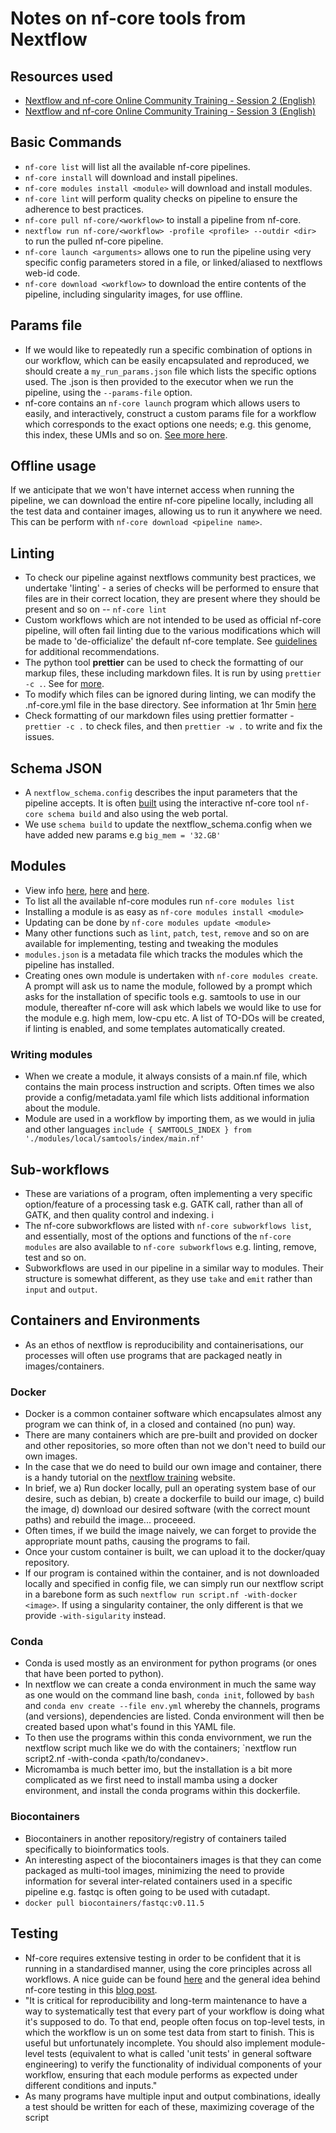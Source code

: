 # Notes on nf-core tools from Nextflow

## Resources used 
* [Nextflow and nf-core Online Community Training - Session 2 (English)](https://www.youtube.com/watch?v=ZD0SBjMUy4w)  
* [Nextflow and nf-core Online Community Training - Session 3 (English)](https://www.youtube.com/watch?v=APavyRs4OMY&t=61s)   


## Basic Commands
* `nf-core list` will list all the available nf-core pipelines.   
* `nf-core install` will download and install pipelines.  
* `nf-core modules install <module>` will download and install modules.   
* `nf-core lint` will perform quality checks on pipeline to ensure the adherence to best practices.    
* `nf-core pull nf-core/<workflow>` to install a pipeline from nf-core. 
* `nextflow run nf-core/<workflow> -profile <profile> --outdir <dir>` to run the pulled nf-core pipeline.  
* `nf-core launch <arguments>` allows one to run the pipeline using very specific config parameters stored in a file, or linked/aliased to nextflows web-id code.
* `nf-core download <workflow>` to download the entire contents of the pipeline, including singularity images, for use offline. 


## Params file 
* If we would like to repeatedly run a specific combination of
options in our workflow, which can be easily encapsulated and
reproduced, we should create a `my_run_params.json` file which
lists the specific options used. The .json is then provided to
the executor when we run the pipeline, using the `--params-file`
option.    
* nf-core contains an `nf-core launch` program which allows users to easily, and interactively, construct a custom params file for a workflow which corresponds to the exact options one needs; e.g. this genome, this index, these UMIs and so on. [See more here](https://nf-co.re/launch).        

## Offline usage 
If we anticipate that we won't have internet access when running the pipeline, we can download the entire nf-core pipeline locally, including all the test data and container images, allowing us to run it anywhere we need. This can be perform with `nf-core download <pipeline name>`.     

## Linting 
* To check our pipeline against nextflows community best practices, we undertake 'linting' - a series of checks will be performed to ensure that files are in their correct location, they are present where they should be present and so on -- `nf-core lint`    
* Custom workflows which are not intended to be used as official nf-core pipeline, will often fail linting due to the various modifications which will be made to 'de-officialize' the default nf-core template. See [guidelines](https://nf-co.re/docs/contributing/tutorials/unofficial_pipelines) for additional recommendations.     
* The python tool **prettier** can be used to check the formatting of our markup files, these including markdown files. It is run by using `prettier -c .`. See for [more](https://nf-co.re/docs/contributing/code_formatting).     
* To modify which files can be ignored during linting, we can modify the .nf-core.yml file in the base directory. See information at 1hr 5min [here](https://www.youtube.com/watch?v=ZD0SBjMUy4w&list=PL3xpfTVZLcNhoWxHR0CS-7xzu5eRT8uHo&index=19) 
* Check formatting of our markdown files using prettier formatter - `prettier -c .` to check files, and then `prettier -w .` to write and fix the issues. 


## Schema JSON
* A `nextflow_schema.config` describes the input parameters that the pipeline accepts. It is often [built](https://nf-co.re/pipeline_schema_builder) using the interactive nf-core tool `nf-core schema build` and also using the web portal. 
* We use `schema build` to update the nextflow_schema.config when we have added new params e.g `big_mem = '32.GB'`  


## Modules 
* View info
[here](https://training.nextflow.io/hello_nextflow/04_hello_modules/#32-create-file-stubs-for-the-process-modules),
[here](https://training.nextflow.io/basic_training/modules/) and
[here](https://sateeshperi.github.io/nextflow_varcal/nextflow/nextflow_modules).  
* To list all the available nf-core modules run `nf-core modules list`   
* Installing a module is as easy as `nf-core modules install <module>`   
* Updating can be done by `nf-core modules update <module>`     
* Many other functions such as `lint`, `patch`, `test`, `remove` and so on are available for implementing, testing and tweaking the modules
* `modules.json` is a metadata file which tracks the modules which the pipeline has installed.     
* Creating ones own module is undertaken with `nf-core modules create`. A
prompt will ask us to name the module, followed by a prompt which asks for the
installation of specific tools e.g. samtools to use in our module, thereafter
nf-core will ask which labels we would like to use for the module e.g. high
mem, low-cpu etc. A list of TO-DOs will be created, if linting is enabled, and
some templates automatically created.

### Writing modules 
* When we create a module, it always consists of a main.nf file, which contains the main process instruction and scripts. Often times we also provide a config/metadata.yaml file which lists additional information about the module.  
* Module are used in a workflow by importing them, as we would in julia and other languages `include { SAMTOOLS_INDEX } from './modules/local/samtools/index/main.nf'` 

## Sub-workflows 
* These are variations of a program, often implementing a very specific
option/feature of a processing task e.g. GATK call, rather than all of GATK, and then quality control and indexing.    i
* The nf-core subworkflows are listed with `nf-core subworkflows list`, and
essentially, most of the options and functions of the `nf-core modules` are
also available to `nf-core subworkflows` e.g. linting, remove, test and so on.   
* Subworkflows are used in our pipeline in a similar way to modules. Their
structure is somewhat different, as they use `take` and `emit` rather than
`input` and `output`.    

## Containers and Environments
* As an ethos of nextflow is reproducibility and containerisations, our processes will often use programs that are packaged neatly in images/containers.   

### Docker
* Docker is a common container software which encapsulates almost any program we can think of, in a closed and contained (no pun) way.  
* There are many containers which are pre-built and provided on docker and other repositories, so more often than not we don't need to build our own images.  
* In the case that we do need to build our own image and container, there is a handy tutorial on the [nextflow training](https://training.nextflow.io/basic_training/containers/#add-a-software-package-to-the-image) website.    
* In brief, we a) Run docker locally, pull an operating system base of our
desire, such as debian, b) create a dockerfile to build our image, c) build the
image, d) download our desired software (with the correct mount paths) and
rebuild the image... proceeed.   
* Often times, if we build the image naively, we can forget to provide the appropriate mount paths, causing the programs to fail. 
* Once your custom container is built, we can upload it to the docker/quay repository.    
* If our program is contained within the container, and is not downloaded locally and specified in config file, we can simply run our nextflow script in a barebone form as such `nextflow run script.nf -with-docker <image>`. If using a singularity container, the only different is that we provide `-with-sigularity` instead.    

### Conda
* Conda is used mostly as an environment for python programs (or ones that have been ported to python). 
* In nextflow we can create a conda environment in much the same way as one
would on the command line bash, `conda init`, followed by `bash` and `conda env
create --file env.yml` whereby the channels, programs (and versions),
dependencies are listed. Conda environment will then be created based upon
what's found in this YAML file.    
* To then use the programs within this conda envivornment, we run the nextflow script much like we do with the containers; `nextflow run script2.nf -with-conda <path/to/condanev>.    
* Micromamba is much better imo, but the installation is a bit more complicated
as we first need to install mamba using a docker environment, and install the
conda programs within this dockerfile.     

### Biocontainers
* Biocontainers in another repository/registry of containers tailed specifically to bioinformatics tools.
* An interesting aspect of the biocontainers images is that they can come
packaged as multi-tool images, minimizing the need to provide information for
several inter-related containers used in a specific pipeline e.g. fastqc is
often going to be used with cutadapt. 
* `docker pull biocontainers/fastqc:v0.11.5`      

## Testing 
* Nf-core requires extensive testing in order to be confident that it is
running in a standardised manner, using the core principles across all
workflows. A nice guide can be found
[here](https://training.nextflow.io/hello_nextflow/05_hello_nf-test/) and the general idea behind nf-core testing in this [blog post](https://nextflow.io/blog/2024/nf-test-in-nf-core.html).    
* "It is critical for reproducibility and long-term maintenance to have a way
to systematically test that every part of your workflow is doing what it's
supposed to do. To that end, people often focus on top-level tests, in which
the workflow is un on some test data from start to finish. This is useful but
unfortunately incomplete. You should also implement module-level tests
(equivalent to what is called 'unit tests' in general software engineering) to
verify the functionality of individual components of your workflow, ensuring
that each module performs as expected under different conditions and inputs." 
* As many programs have multiple input and output combinations, ideally a test should be written for each of these, maximizing coverage of the script 




